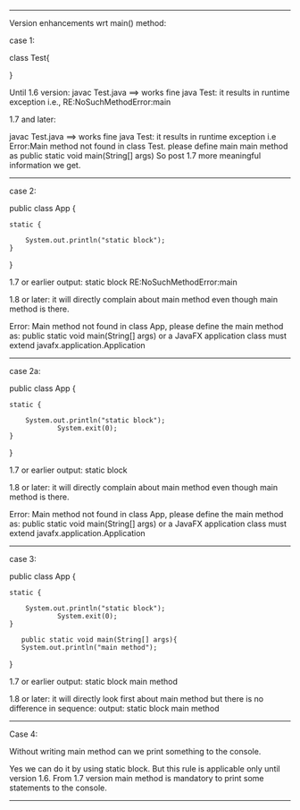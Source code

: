 -----------------------------------------------------------------------------------------------
Version enhancements wrt main() method:

case 1:

class Test{

}

Until 1.6 version:
javac Test.java ==> works fine
java Test: it results in runtime exception i.e., RE:NoSuchMethodError:main

1.7 and later:

javac Test.java ==> works fine
java Test: it results in runtime exception i.e Error:Main method not found in class Test. please define main main method as public static void main(String[] args)
So post 1.7 more meaningful information we get.
********************************************************************************
case 2:

public class App {
	
	static {
		
		System.out.println("static block");
	}

	
}

1.7 or earlier
output: static block
RE:NoSuchMethodError:main

1.8 or later: it will directly complain about main method even though main method is there.

Error: Main method not found in class App, please define the main method as:
   public static void main(String[] args)
or a JavaFX application class must extend javafx.application.Application

-----------------------------------------------------------------------------------------------
case 2a:

public class App {
	
	static {
		
		System.out.println("static block");
                System.exit(0);
	}

	
}

1.7 or earlier
output: static block
 

1.8 or later: it will directly complain about main method even though main method is there.

Error: Main method not found in class App, please define the main method as:
   public static void main(String[] args)
or a JavaFX application class must extend javafx.application.Application


-----------------------------------------------------------------------------------------------

case 3:

public class App {
	
	static {
		
		System.out.println("static block");
                System.exit(0);
	}
      
       public static void main(String[] args){
       System.out.println("main method");
	
}


1.7 or earlier
output: static block
        main method

1.8 or later: it will directly look first about main method but there is no difference in sequence:
output: static block
        main method

-----------------------------------------------------------------------------------------------
Case 4:

Without writing main method can we print something to the console.

Yes we can do it by using static block.
But this rule is applicable only until version 1.6. From 1.7 version main method is mandatory to print some statements to the console.

-----------------------------------------------------------------------------------------------